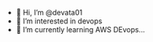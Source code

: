 - 👋 Hi, I’m @devata01
- 👀 I’m interested in devops
- 🌱 I’m currently learning AWS DEvops...


<!---
devata01/devata01 is a ✨ special ✨ repository because its `README.md` (this file) appears on your GitHub profile.
You can click the Preview link to take a look at your changes.
--->
